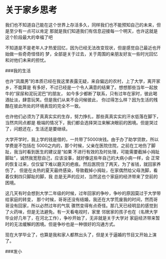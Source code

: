 # 关于家乡思考

我们也不知道自己能在这个世界上存活多久，同样我们也不能预知自己的未来，但是至少有一点可以肯定
那就是我们知道我们有信息迎接每一个明天，也许这就是这个阶段最大的幸福了吧

不知道是不是老年人才热爱回忆，因为已经无法改变现状，但是感觉自己最近也开始做一些奇奇怪怪的
梦，全部是关于过去，关于周围的亲朋友好友一些时光回忆和对他们未来的担忧。

###我的生活

也许“凤凰男”的本质已经在我这里表露无疑，来自偏远的农村，上了大学，离开家乡，不能算是
有多好，不过已经是一个令人满意的结果了。想想那些当年一起放牛的“尿尿和泥玩泥巴”的朋友，
如今多少都断了联系，只有过年在家时，彼此喝酒扯淡，肆意玩笑。但是我们从来不会问候彼此，
你过得怎么样？因为生活的残酷在彼此所处的环境表现的完全不一致。

也许他们必须为了真真实实的生存，努力挣扎，那些真真实实的汗水低落在脚下，当然共同点都是
极端的情况下，我们都会选择哭泣来解决眼前的困境。但是哭过了，问题还在，生活还是要继续。

大学开学时，我上学的钱是借的，一共带了5000块钱。由于办了助学贷款，所以学费是不包括在
5000之内的，那个时候，父亲在医院住院，之前在工地伤了脚趾，我当时看到医生的建议是“如果
不进行有效的及时处理，可能需要截掉小拇趾脚趾”，诚然我宽慰自己，应该没事，就好像这些年自己的大病小病一样，会
正常的恢复过来，仅仅留下难以磨灭的疤痕。然后医院住了两天，为了省钱，就回家养伤了，
但是在炎热的夏天最终感染，导致截掉小拇趾，在家偶然给父母洗脚，看着仅剩四只脚趾的脚，我
总是无声的应对，当然这也个家庭的经济带来了空前的困境。

这几天有时会想到大学二年级的时候，过年回家的争吵，争吵的原因莫过于大学带给家庭的转变，
那个时候，哥哥还没有结婚，我还在大学荒废我的时间，然而哥哥没有回家，所以必然过年的气氛
骤然变得有点奇怪。那几天已经明显的感觉到了火药味，但是无法避免。有一天看电视时，家里
邻居家的孩子也在（名牌大学毕业好几年了，在河北工作），争吵开始了，无非就是关于大学对
家庭经济带来暂时的无法缓解的困境。但是争吵也是一种很好的沟通方式。

现在大学毕业了，也算是我和家人都熬出头了，但是关于逼婚的节目又开始上演了。

###发小


